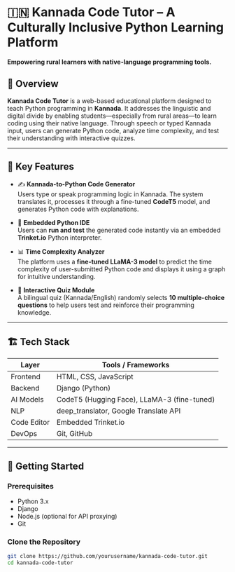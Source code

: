 # 🇮🇳 Kannada Code Tutor – A Culturally Inclusive Python Learning Platform

**Empowering rural learners with native-language programming tools.**

## 🧠 Overview

**Kannada Code Tutor** is a web-based educational platform designed to teach Python programming in **Kannada**. It addresses the linguistic and digital divide by enabling students—especially from rural areas—to learn coding using their native language. Through speech or typed Kannada input, users can generate Python code, analyze time complexity, and test their understanding with interactive quizzes.

----

## 🌟 Key Features

- ✍️ **Kannada-to-Python Code Generator**  
  Users type or speak programming logic in Kannada. The system translates it, processes it through a fine-tuned **CodeT5** model, and generates Python code with explanations.

- 🧪 **Embedded Python IDE**  
  Users can **run and test** the generated code instantly via an embedded **Trinket.io** Python interpreter.

- 📊 **Time Complexity Analyzer**  
  The platform uses a **fine-tuned LLaMA-3 model** to predict the time complexity of user-submitted Python code and displays it using a graph for intuitive understanding.

- 🧠 **Interactive Quiz Module**  
  A bilingual quiz (Kannada/English) randomly selects **10 multiple-choice questions** to help users test and reinforce their programming knowledge.

---

## 🏗️ Tech Stack

| Layer       | Tools / Frameworks                          |
|-------------|---------------------------------------------|
| Frontend    | HTML, CSS, JavaScript                       |
| Backend     | Django (Python)                             |
| AI Models   | CodeT5 (Hugging Face), LLaMA-3 (fine-tuned) |
| NLP         | deep_translator, Google Translate API       |
| Code Editor | Embedded Trinket.io                         |
| DevOps      | Git, GitHub                                 |

---

## 🚀 Getting Started

### Prerequisites

- Python 3.x
- Django
- Node.js (optional for API proxying)
- Git

### Clone the Repository

```bash
git clone https://github.com/yourusername/kannada-code-tutor.git
cd kannada-code-tutor
